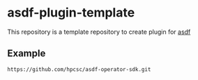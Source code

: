 # asdf-plugin-template

This repository is a template repository to create plugin for [asdf](https://github.com/asdf-vm/asdf)

## Example

```
https://github.com/hpcsc/asdf-operator-sdk.git
```
